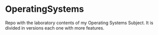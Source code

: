 # OperatingSystems
 Repo with the laboratory contents of my Operating Systems Subject. It is divided in versions each one with more features.
